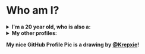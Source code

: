 <h1>Who am I?</h1>

<details>
  <summary><strong>I'm a 20 year old, who is also a:</strong></summary>
  <ul>
    <li>student 🎓</li>
    <li>automation enforcer 🦾</li>
    <li>enthusiast 🚀</li>
    <li>team worker ("apes together, strong" 🐵)</li>
    <li>book nerd 📚</li>
    <li>movie nerd 🎞️</li>
    <li>tech nerd 💻</li>
    <li>science nerd 🧪</li>
    <li>history nerd 📜</li>
    <li>sci-fi nerd 🤖</li>
  </ul>
</details>

<details>
  <summary><strong>My other profiles:</strong><br/></summary>
  <a href="https://www.linkedin.com/in/lro/" target="_blank">
    linkedin.com/in/lro/
  </a>
  <br/>
  <a href="https://dev.to/oliveiraleonardo17" target="_blank">
    dev.to/oliveiraleonardo17
  </a>
</details>

<strong>My nice GitHub Profile Pic is a drawing by <a href="https://www.instagram.com/krepixie/" target="_blank">@Krepxie</a>!</strong>
